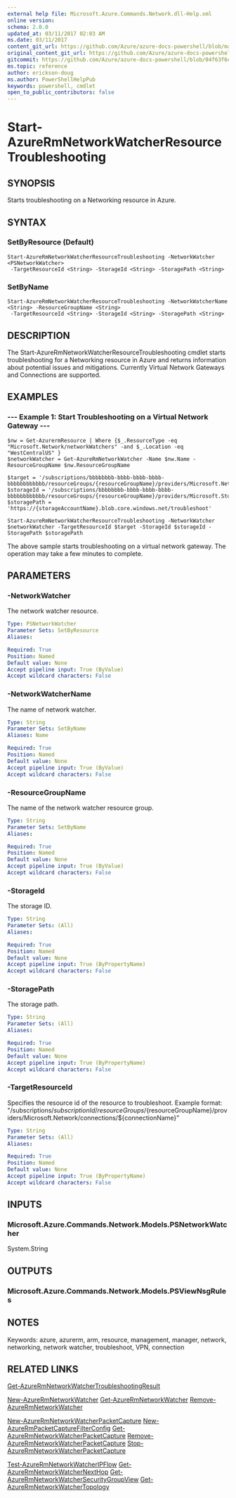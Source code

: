 ```yaml
---
external help file: Microsoft.Azure.Commands.Network.dll-Help.xml
online version:
schema: 2.0.0
updated_at: 03/11/2017 02:03 AM
ms.date: 03/11/2017
content_git_url: https://github.com/Azure/azure-docs-powershell/blob/master/azureps-cmdlets-docs/ResourceManager/AzureRM.Network/v3.6.0/Start-AzureRmNetworkWatcherResourceTroubleshooting.md
original_content_git_url: https://github.com/Azure/azure-docs-powershell/blob/master/azureps-cmdlets-docs/ResourceManager/AzureRM.Network/v3.6.0/Start-AzureRmNetworkWatcherResourceTroubleshooting.md
gitcommit: https://github.com/Azure/azure-docs-powershell/blob/04f63f6e685743ace2c57eb157574e34e8610b1c
ms.topic: reference
author: erickson-doug
ms.author: PowerShellHelpPub
keywords: powershell, cmdlet
open_to_public_contributors: false
---
```


# Start-AzureRmNetworkWatcherResourceTroubleshooting

## SYNOPSIS
Starts troubleshooting on a Networking resource in Azure.

## SYNTAX

### SetByResource (Default)
```
Start-AzureRmNetworkWatcherResourceTroubleshooting -NetworkWatcher <PSNetworkWatcher>
 -TargetResourceId <String> -StorageId <String> -StoragePath <String>
```

### SetByName
```
Start-AzureRmNetworkWatcherResourceTroubleshooting -NetworkWatcherName <String> -ResourceGroupName <String>
 -TargetResourceId <String> -StorageId <String> -StoragePath <String>
```

## DESCRIPTION
The Start-AzureRmNetworkWatcherResourceTroubleshooting cmdlet starts troubleshooting for a Networking resource in Azure and returns information about potential issues and mitigations. Currently Virtual Network Gateways and Connections are supported.

## EXAMPLES

### --- Example 1: Start Troubleshooting on a Virtual Network Gateway ---

```
$nw = Get-AzurermResource | Where {$_.ResourceType -eq "Microsoft.Network/networkWatchers" -and $_.Location -eq "WestCentralUS" } 
$networkWatcher = Get-AzureRmNetworkWatcher -Name $nw.Name -ResourceGroupName $nw.ResourceGroupName 

$target = '/subscriptions/bbbbbbbb-bbbb-bbbb-bbbb-bbbbbbbbbbbb/resourceGroups/{resourceGroupName}/providers/Microsoft.Network/virtualNetworkGateways/{vnetGatewayName}'
$storageId = '/subscriptions/bbbbbbbb-bbbb-bbbb-bbbb-bbbbbbbbbbbb/resourceGroups/{resourceGroupName}/providers/Microsoft.Storage/storageAccounts/{storageAccountName}'
$storagePath = 'https://{storageAccountName}.blob.core.windows.net/troubleshoot'

Start-AzureRmNetworkWatcherResourceTroubleshooting -NetworkWatcher $networkWatcher -TargetResourceId $target -StorageId $storageId -StoragePath $storagePath
```

The above sample starts troubleshooting on a virtual network gateway. The operation may take a few minutes to complete.

## PARAMETERS

### -NetworkWatcher
The network watcher resource.

```yaml
Type: PSNetworkWatcher
Parameter Sets: SetByResource
Aliases: 

Required: True
Position: Named
Default value: None
Accept pipeline input: True (ByValue)
Accept wildcard characters: False
```

### -NetworkWatcherName
The name of network watcher.

```yaml
Type: String
Parameter Sets: SetByName
Aliases: Name

Required: True
Position: Named
Default value: None
Accept pipeline input: True (ByValue)
Accept wildcard characters: False
```

### -ResourceGroupName
The name of the network watcher resource group.

```yaml
Type: String
Parameter Sets: SetByName
Aliases: 

Required: True
Position: Named
Default value: None
Accept pipeline input: True (ByValue)
Accept wildcard characters: False
```

### -StorageId
The storage ID.

```yaml
Type: String
Parameter Sets: (All)
Aliases: 

Required: True
Position: Named
Default value: None
Accept pipeline input: True (ByPropertyName)
Accept wildcard characters: False
```

### -StoragePath
The storage path.

```yaml
Type: String
Parameter Sets: (All)
Aliases: 

Required: True
Position: Named
Default value: None
Accept pipeline input: True (ByPropertyName)
Accept wildcard characters: False
```

### -TargetResourceId
Specifies the resource id of the resource to troubleshoot. Example format: "/subscriptions/${subscriptionId}/resourceGroups/${resourceGroupName}/providers/Microsoft.Network/connections/${connectionName}"

```yaml
Type: String
Parameter Sets: (All)
Aliases: 

Required: True
Position: Named
Default value: None
Accept pipeline input: True (ByPropertyName)
Accept wildcard characters: False
```

## INPUTS

### Microsoft.Azure.Commands.Network.Models.PSNetworkWatcher
System.String

## OUTPUTS

### Microsoft.Azure.Commands.Network.Models.PSViewNsgRules

## NOTES
Keywords: azure, azurerm, arm, resource, management, manager, network, networking, network watcher, troubleshoot, VPN, connection

## RELATED LINKS
[Get-AzureRmNetworkWatcherTroubleshootingResult]()

[New-AzureRmNetworkWatcher]()
[Get-AzureRmNetworkWatcher]()
[Remove-AzureRmNetworkWatcher]()

[New-AzureRmNetworkWatcherPacketCapture]()
[New-AzureRmPacketCaptureFilterConfig]()
[Get-AzureRmNetworkWatcherPacketCapture]()
[Remove-AzureRmNetworkWatcherPacketCapture]()
[Stop-AzureRmNetworkWatcherPacketCapture]()

[Test-AzureRmNetworkWatcherIPFlow]()
[Get-AzureRmNetworkWatcherNextHop]()
[Get-AzureRmNetworkWatcherSecurityGroupView]()
[Get-AzureRmNetworkWatcherTopology]()
